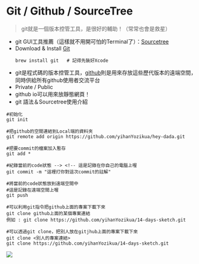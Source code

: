 # Git / Github / SourceTree
> git就是一個版本控管工具，是很好的輔助！（常常也會是救星）

* git GUI工具推薦（這樣就不用開可怕的Terminal了）：[Sourcetree](https://www.sourcetreeapp.com/)
* Download & Install [Git](https://git-scm.com/download/mac)
    ```bash=
    brew install git   # 記得先裝好Xcode
    ```
* git是程式碼的版本控管工具，[github](https://github.com/)則是用來存放這些歷代版本的遠端空間，同時供給所有github使用者交流平台
* Private / Public
* github io可以用來放靜態網頁！
* git 語法＆Sourcetree使用介紹
```bash=
#初始化
git init  
```
```bash=
#把github的空間連結到Local端的資料夾
git remote add origin https://github.com/yihanYozikua/hey-dada.git
```
```bash=
#把要commit的檔案加入暫存
git add *
```
```bash=
#紀錄當前的code狀態 --> <!-- 這是記錄在你自己的電腦上喔
git commit -m "這裡打你對這次commit的註解"
```
```bash=
#將當前的code狀態放到遠端空間中
#這是記錄在遠端空間上喔
git push
```
```bash=
#可以利用git指令把github上面的專案下載下來
git clone github上面的某個專案連結
例如 : git clone https://github.com/yihanYozikua/14-days-sketch.git
```
```
#可以透過git clone，把別人放在gitjhub上面的專案下載下來
git clone <別人的專案連結>
git clone https://github.com/yihanYozikua/14-days-sketch.git
```
![](https://i.imgur.com/fE4T7Rm.png)